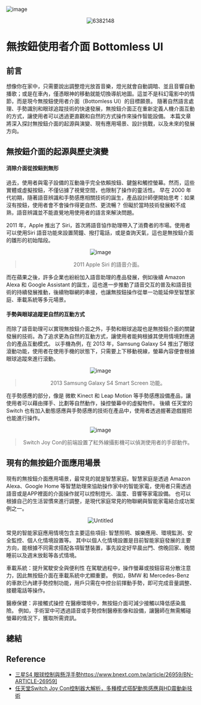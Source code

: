 ![image](https://github.com/user-attachments/assets/024afd9b-abd4-4041-b6ea-954d98389ab2)<div align=center>

![6382148](https://github.com/user-attachments/assets/38551f40-4f0e-4a28-b176-fa70cc4015e2)

</div>

# 無按鈕使用者介面 Bottomless UI
## 前言
想像你在家中，只需要說出調整燈光放首音樂，燈光就會自動調暗、並且音響自動播歌；或是在車內，僅憑眼神的移動就能切換導航地圖。這並不是科幻電影中的情節，而是現今無按鈕使用者介面（Bottomless UI）的目標願景。
隨著自然語言處理、手勢識別和眼球追蹤技術的快速發展，無按鈕介面正在重新定義人機介面互動的方式，讓使用者可以透過更直觀和自然的方式操作來操作智能設備。
本篇文章將深入探討無按鈕介面的起源與演變、現有應用場景、設計挑戰，以及未來的發展方向。

## 無按鈕介面的起源與歷史演變
#### 消除介面從按鈕到無形
過去，使用者與電子設備的互動幾乎完全依賴按鈕、鍵盤和觸控螢幕。然而，這些實體或虛擬按鈕，不僅佔據了視覺空間，也限制了操作的靈活性。
早在 2000 年代初期，隨著語音辨識和手勢感應相關技術的誕生，產品設計師便開始思考：如果沒有按鈕，使用者會不會操作得更自然、更流暢？
但礙於當時技術發展較不成熟，語音辨識並不能直覺地用使用者的語言來解決問題。

2011 年，Apple 推出了 Siri，首次將語音協作助理帶入了消費者的市場。使用者可以使用Siri 語音功能來設置鬧鐘、撥打電話，或是查詢天氣，這也是無按鈕介面的雛形的初始階段。

<div align=center>

![image](https://github.com/user-attachments/assets/cae35138-5a44-4465-89a4-434f67fa6915)
> 2011 Apple Siri 的語音介面。
</div>

而在蘋果之後，許多企業也紛紛加入語音助理的產品發展，例如後續 Amazon Alexa 和 Google Assistant 的誕生，這也進一步推動了語音交互的普及和語音技術的持續發展推動，後續物聯網的串接，也讓無按鈕操作從單一功能延伸至智慧家庭、車載系統等多元場景。

#### 手勢與眼球追蹤更自然的互動方式
而除了語音助理可以實現無按鈕介面之外，手勢和眼球追蹤也是無按鈕介面的關鍵發展的技術。為了追求更為自然的互動方式，讓使用者能夠根據其使用情境對應適合的產品互動模式。
以手機為例，在 2013 年，Samsung Galaxy S4 推出了眼球滾動功能，使用者在使用手機的狀態下，只需要上下移動視線，螢幕內容便會根據眼球追蹤來進行滾動。
<div align=center>

![image](https://github.com/user-attachments/assets/1907ed80-bc8c-4783-b41d-ac767eedb7ce)
> 2013 Samsung Galaxy S4 Smart Screen 功能。
</div>

在手勢感應的部分，像是 微軟 Kinect 和 Leap Motion 等手勢感應設備產品，讓使用者可以藉由揮手、比劃等自然動作，操控螢幕中的虛擬物件。
後續 任天堂的 Switch 也有加入動態感應與手勢感應的技術在產品中，使用者透過握著遊戲握把也能進行操作。

<div align=center>

![image](https://github.com/user-attachments/assets/8acadb72-dfe9-4c2e-8ca9-a7596ded91b3)

> Switch Joy Con的前端設置了紅外線攝影機可以偵測使用者的手部動作。
</div>

## 現有的無按鈕介面應用場景
現有的無按鈕介面應用場景，最常見的就是智慧家庭。智慧家庭是透過 Amazon Alexa、Google Home 等智慧助理來協助操作家中的智能家電，使用者只需透過語音或是APP裡面的介面操作就可以控制燈光、溫度、音響等家電設備。
也可以根據自己的生活習慣來進行調整，是現代家庭常見的物聯網與智能家電結合成功案例之一。

<div align=center>

![Untitled](https://github.com/user-attachments/assets/3ac15d34-70f8-413d-a97a-b4720aeaea8d)

</div>

常見的智能家庭應用情境包含主要這些項目: 智慧照明、娛樂應用、環境監測、安全監控、個人化情境設置等。
其中以個人化情境設置是目前智能家庭發展的主要方向，能根據不同需求搭配各項智慧裝置，事先設定好早晨出門、傍晚回家、晚間睡前以及週末放鬆等各式情境。

車載系統：提升駕駛安全與便利性
在駕駛過程中，操作螢幕或按鈕容易分散注意力，因此無按鈕介面在車載系統中尤顯重要。
例如，BMW 和 Mercedes-Benz 的車款已內建手勢控制功能，用戶只需在中控台前揮動手勢，即可完成音量調整、接聽電話等操作。

醫療保健：非接觸式操控
在醫療環境中，無按鈕介面可減少接觸以降低感染風險。
例如，手術室中可透過語音或手勢控制醫療影像和設備，讓醫師在無需觸碰螢幕的情況下，獲取所需資訊。



## 總結


## Reference 

- [三星S4 眼球控制與懸浮手勢](https://www.bnext.com.tw/article/26959/BN-ARTICLE-26959)https://www.bnext.com.tw/article/26959/BN-ARTICLE-26959]
- [任天堂Switch Joy Con控制器大解析，多種模式搭配動態感應與HD震動新技術](https://www.techbang.com/posts/48793-nintendos-switch-joy-con-handles-parsing-a-variety-of-dynamic-induction-and-hd-motion-pattern-matching-technology)
